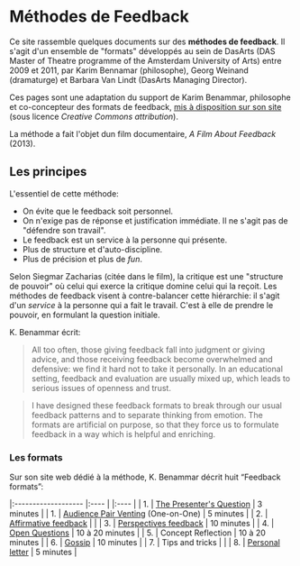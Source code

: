 # Méthodes de Feedback

Ce site rassemble quelques documents sur des **méthodes de feedback**. Il s'agit d'un ensemble de "formats" développés au sein de DasArts (DAS Master of Theatre programme of the Amsterdam University of Arts) entre 2009 et 2011, par Karim Bennamar (philosophe), Georg Weinand (dramaturge) et Barbara Van Lindt (DasArts Managing Director).

Ces pages sont une adaptation du support de Karim Benammar, philosophe et co-concepteur des formats de feedback, [mis à disposition sur son site](https://philosophy.teachable.com/p/learning-from-feedback) (sous licence *Creative Commons attribution*).

La méthode a fait l'objet dun film documentaire, *A Film About Feedback* (2013).

## Les principes

L'essentiel de cette méthode:

- On évite que le feedback soit personnel.
- On n'exige pas de réponse et justification immédiate. Il ne s'agit pas de "défendre son travail".
- Le feedback est un service à la personne qui présente.
- Plus de structure et d'auto-discipline.
- Plus de précision et plus de *fun*.

Selon Siegmar Zacharias (citée dans le film), la critique est une "structure de pouvoir" où celui qui exerce la critique domine celui qui la reçoit. Les méthodes de feedback visent à contre-balancer cette hiérarchie: il s'agit d'un *service* à la personne qui a fait le travail. C'est à elle de prendre le pouvoir, en formulant la question initiale.

K. Benammar écrit: 

> All too often, those giving feedback fall into judgment or giving advice, and those receiving feedback become overwhelmed and defensive: we find it hard not to take it personally. In an educational setting, feedback and evaluation are usually mixed up, which leads to serious issues of openness and trust.

> I have designed these feedback formats to break through our usual feedback patterns and to separate thinking from emotion. The formats are artificial on purpose, so that they force us to formulate feedback in a way which is helpful and enriching.

### Les formats

Sur son site web dédié à la méthode, K. Benammar décrit huit “Feedback formats”:

|:------------------- |:---- | |:---- |
| 1. | [The Presenter's Question](presenters-question.html)  | 3 minutes |
| 1. | [Audience Pair Venting](audience-pair-venting.html) (One-on-One)  | 5 minutes |
| 2. | [Affirmative feedback](affirmative-feedback.html)  | |
| 3. | [Perspectives feedback](perspectives-feedback.html)  | 10 minutes |
| 4. | [Open Questions](open-questions.html)  | 10 à 20 minutes |
| 5. | Concept Reflection  | 10 à 20 minutes |
| 6. | [Gossip](gossip.html) | 10 minutes |
| 7. | Tips and tricks  | |
| 8. | [Personal letter](personal-letter.html) | 5 minutes |

